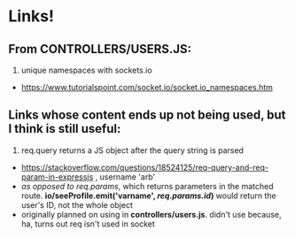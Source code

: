 # Links!

## From CONTROLLERS/USERS.JS:
1. unique namespaces with sockets.io
  * https://www.tutorialspoint.com/socket.io/socket.io_namespaces.htm


## Links whose content ends up not being used, but I think is still useful:
1. req.query returns a JS object after the query string is parsed
  * https://stackoverflow.com/questions/18524125/req-query-and-req-param-in-expressjs , username 'arb'
  * *as opposed to req.params*, which returns parameters in the matched route. **io/seeProfile.emit('varname', *req.params.id*)** would return the user's ID, not the whole object
  * originally planned on using in **controllers/users.js**. didn't use because, ha, turns out req isn't used in socket